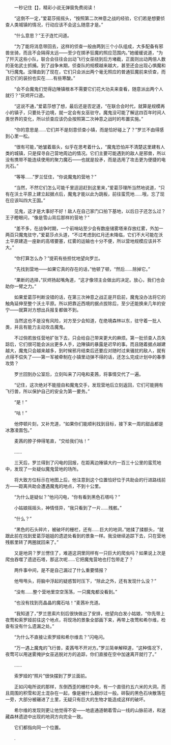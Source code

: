 　　一秒记住【】，精彩小说无弹窗免费阅读！

　　“这倒不一定，”爱葛莎摇摇头，“按照第二次神意之战的经验，它们若是想要侦查人类城镇的情况，行动应该不会这么随意才是。”

　　“什么意思？”王子连忙问道。

　　“为了能将消息带回去，这样的侦查一般由两到三个小队组成，大多配备有邪兽坐骑，而且不会隔得太远——至少在掷矛狂魔的照应范围内。”她缓缓说道，“为了歼灭这些小队，联合会往往会出动飞行女巫绕到后方堵截，正面则出动两倍人数的圣佑武士抓捕。到了战争末期，侦查队的规模越来越大，甚至还会出现心惧魔和飞行魔鬼。没理由到了现在，它们只会派出两个毫无照应的普通狂魔前来侦查，而且它们的装扮也实在……有些寒酸。”

　　“会不会魔鬼们觉得边陲镇根本不需要它们花大功夫来查看，随意派出两个人就行？”灰烬开口道。

　　“这说不通，”爱葛莎想了想，最后还是否定道，“在联合会时代，就算是规模再小的镇子，只要处于边境，就一定会有女巫驻守。魔鬼没可能了解这四百年时间人类世界的变化，所以侦查应该仍会按照第二次神意之战时的布置实施。”

　　“你的意思是……它们并不是刻意侦查小镇，而是恰好碰上了？”罗兰不由得感到心里一松。

　　“很有可能，”她皱着眉头，似乎在思考着什么，“魔鬼恐怕并不清楚这里建有人类的城镇，只是探寻自己营地周边的情况。它们主要可能遇到的敌人是邪兽，所以没有携带不能连续使用的聚力魔石——也就是投矛，而是选用了攻击更为便捷的电光石。”

　　“等等……”罗兰怔住，“你说魔鬼的营地？”

　　“当然，不然它们怎么可能千里迢迢赶到这里来，”爱葛莎理所当然地说道，“只有在沃土平原上建立起据点后，魔鬼才能以此为跳板，前往蛮荒地……哦，忘了现在应该叫四大王国。”

　　见鬼，这才是大事好不好！敌人在自己家门口拍下基地，以后日子还怎么过？王子瞪眼问，“像是雪山背后那样的营地？”

　　“差不多，在战争时期，一个前哨站至少会有数座储雾塔来存放红雾，外加一两百只魔鬼驻守，”爱葛莎点头道，“不过考虑到红月还未降临，它们不大可能在沃土平原建造一座新的高塔要塞，红雾的运输也十分不便，所以营地规模应该并不大。”

　　“你打算怎么办？”提莉有些担忧地望向罗兰。

　　“先找到营地——如果它真的存在的话，”他顿了顿，“然后……除掉它。”

　　“果断的选择，”灰烬扬起嘴角道，“这才像领主会做出的决定。放心，我们也会助你一臂之力。”

　　如果爱葛莎判断没错的话，在第三次神意之战正是开启前，魔鬼没办法将它的触角延伸至整个沃土平原。所以把靠近西境的据点拔除后，至少还能换来几年的安宁——就算对方想出兵报复都做不到。

　　当然这也不是没有风险，对方至少会知道，在绝境森林以东，驻守着一批人类，并且有能力主动攻击魔鬼。

　　不过倘若放任营地扩张下去，只会给自己带来更大的麻烦。第一批侦查人员失踪后，它们很可能会派出更多人手，边陲镇的暴露是迟早的事。而且随着据点越建越大，魔鬼只会越来越多，到时候邪月结束后还要应对随时过来骚扰的敌人，就有点得不偿失了——第一军被牵制在小镇里动弹不得的话，还怎么完成计划中的春季攻势？

　　罗兰回到办公室后，立刻叫来了闪电和麦茜，将事情交代了一遍。

　　“记住，这次绝对不能擅自和魔鬼交手，发现营地后立刻返回，它们可能拥有飞行兽，所以保护自己的安全为第一要务。”

　　“是！”

　　“咕！”

　　他停顿片刻，又补充道，“如果你们能顺利找到目标，接下来一周的甜品都是冰激凌面包。”

　　麦茜的脖子伸得笔直，“交给我们咕！”

　　……

　　三天后，罗兰得到了闪电的回报，在距离边陲镇大约一百三十公里的蛮荒地中，发现了一处疑似魔鬼营地的场所。

　　将大致方位标示在地图上后，他注意到这个位置恰好位于共助会的行进路线前方——距离共助会遭遇魔鬼的地点，不到十公里。

　　“为什么是疑似？”他问闪电，“你有看到黑色石塔吗？”

　　小姑娘摇摇头，神情怪异，“我只看到了一片……残骸。”

　　“什么？”

　　“黑色的石头碎片，被破坏的栅栏，还有……巨大的地洞，”她揉了揉额头，“就跟此前在找到爱葛莎姐姐的遗迹处看到的景象一样。我没继续追踪下去，只在营地残骸里转了两圈就回来了。”

　　又是地洞？罗兰愣住了，难道这洞里同样有一只巨大的爬虫吗？如果说上次是爬虫吞噬了遗迹石塔，那这次呢……它把魔鬼营地也打包带走了？

　　两件事中间，是不是自己漏过了什么重要情报？

　　他甩甩头，将脑中浮起的疑惑暂时压下，“除此之外，还有发现什么没？”

　　“没有……整个营地里空空荡荡，一只魔鬼都没看到。”

　　“也没有找到亮晶晶的魔石咕！”麦茜补充道。

　　“我知道了，”罗兰思索片刻后很快做出了安排，他望向白发小姑娘，“你先带上夜莺和索罗娅前往这个地点，将现场的景象全部画下来，再带上夜莺和希尔维，检查有没有什么遗漏之处。”

　　“为什么不直接让索罗娅和希尔维去？”闪电问。

　　“万一遇上魔鬼的飞行兽，麦茜甩不开对方。”罗兰简单解释道，“这种情况下，夜莺可以用迷雾掩护女巫逃脱对方的追踪，你们直接在空中加速离开就行了。”

　　……

　　索罗娅的“照片”很快摆到了罗兰面前。

　　正如闪电所说的那样，东倒西歪的栅栏中央，有一个直径约五六米的大洞，而且周围的积雪和泥土混杂在一起，像是被什么翻炒过一般。碎裂的黑色石块散落在一旁，大部分被碾进了土里，无疑只有巨大的生物才能造成这样的破坏。

　　希尔维的发现则更让他觉得不安——地底通道朝着雪山一线的山脉前进，和迷藏森林遗迹中出现的地洞方向完全一致。

　　它们都指向同一个位置。

　　.
